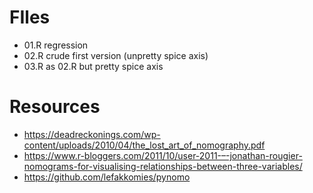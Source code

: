 # FIles

* 01.R regression
* 02.R crude first version (unpretty spice axis)
* 03.R as 02.R but pretty spice axis

# Resources
* https://deadreckonings.com/wp-content/uploads/2010/04/the_lost_art_of_nomography.pdf
* https://www.r-bloggers.com/2011/10/user-2011-–-jonathan-rougier-nomograms-for-visualising-relationships-between-three-variables/
* https://github.com/lefakkomies/pynomo


